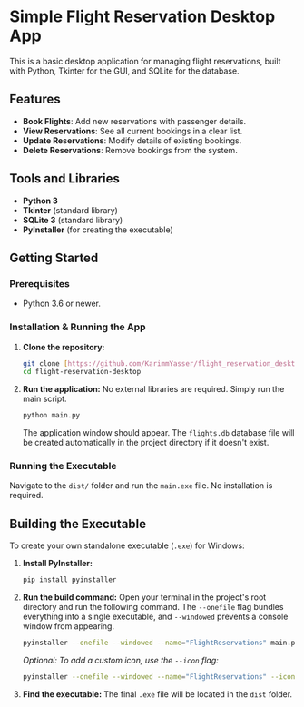 # Simple Flight Reservation Desktop App

This is a basic desktop application for managing flight reservations, built with Python, Tkinter for the GUI, and SQLite for the database.

## Features

- **Book Flights**: Add new reservations with passenger details.
- **View Reservations**: See all current bookings in a clear list.
- **Update Reservations**: Modify details of existing bookings.
- **Delete Reservations**: Remove bookings from the system.

## Tools and Libraries

- **Python 3**
- **Tkinter** (standard library)
- **SQLite 3** (standard library)
- **PyInstaller** (for creating the executable)

## Getting Started

### Prerequisites

- Python 3.6 or newer.

### Installation & Running the App

1.  **Clone the repository:**

    ```bash
    git clone [https://github.com/KarimmYasser/flight_reservation_desktop]
    cd flight-reservation-desktop
    ```

2.  **Run the application:**
    No external libraries are required. Simply run the main script.
    ```bash
    python main.py
    ```
    The application window should appear. The `flights.db` database file will be created automatically in the project directory if it doesn't exist.

### Running the Executable

Navigate to the `dist/` folder and run the `main.exe` file. No installation is required.

## Building the Executable

To create your own standalone executable (`.exe`) for Windows:

1.  **Install PyInstaller:**

    ```bash
    pip install pyinstaller
    ```

2.  **Run the build command:**
    Open your terminal in the project's root directory and run the following command. The `--onefile` flag bundles everything into a single executable, and `--windowed` prevents a console window from appearing.

    ```bash
    pyinstaller --onefile --windowed --name="FlightReservations" main.py
    ```

    _Optional: To add a custom icon, use the `--icon` flag:_

    ```bash
    pyinstaller --onefile --windowed --name="FlightReservations" --icon="icon.ico" main.py
    ```

3.  **Find the executable:**
    The final `.exe` file will be located in the `dist` folder.
